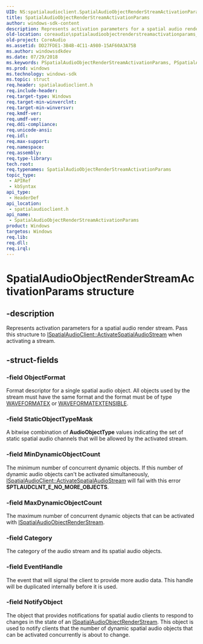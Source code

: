 ```yaml
---
UID: NS:spatialaudioclient.SpatialAudioObjectRenderStreamActivationParams
title: SpatialAudioObjectRenderStreamActivationParams
author: windows-sdk-content
description: Represents activation parameters for a spatial audio render stream. Pass this structure to ISpatialAudioClient::ActivateSpatialAudioStream when activating a stream.
old-location: coreaudio\spatialaudioobjectrenderstreamactivationparams_.htm
old-project: CoreAudio
ms.assetid: DD27FDE1-3B4B-4C11-A980-15AF60A3A75B
ms.author: windowssdkdev
ms.date: 07/29/2018
ms.keywords: PSpatialAudioObjectRenderStreamActivationParams, PSpatialAudioObjectRenderStreamActivationParams structure pointer [Core Audio], SpatialAudioObjectRenderStreamActivationParams, SpatialAudioObjectRenderStreamActivationParams , SpatialAudioObjectRenderStreamActivationParams structure [Core Audio], coreaudio.spatialaudioobjectrenderstreamactivationparams_, spatialaudioclient/PSpatialAudioObjectRenderStreamActivationParams, spatialaudioclient/SpatialAudioObjectRenderStreamActivationParams
ms.prod: windows
ms.technology: windows-sdk
ms.topic: struct
req.header: spatialaudioclient.h
req.include-header: 
req.target-type: Windows
req.target-min-winverclnt: 
req.target-min-winversvr: 
req.kmdf-ver: 
req.umdf-ver: 
req.ddi-compliance: 
req.unicode-ansi: 
req.idl: 
req.max-support: 
req.namespace: 
req.assembly: 
req.type-library: 
tech.root: 
req.typenames: SpatialAudioObjectRenderStreamActivationParams
topic_type:
 - APIRef
 - kbSyntax
api_type:
 - HeaderDef
api_location:
 - spatialaudioclient.h
api_name:
 - SpatialAudioObjectRenderStreamActivationParams
product: Windows
targetos: Windows
req.lib: 
req.dll: 
req.irql: 
---
```


# SpatialAudioObjectRenderStreamActivationParams structure


## -description


Represents activation parameters for a spatial audio render stream. Pass this structure to <a href="https://msdn.microsoft.com/CBBB5A62-D342-4FB7-890C-9FE37949CC07">ISpatialAudioClient::ActivateSpatialAudioStream</a> when activating a stream. 


## -struct-fields




### -field ObjectFormat

 Format descriptor for a single spatial audio object. All objects used by the stream must have the same format and the format must be of type <a href="https://msdn.microsoft.com/library/windows/hardware/ff538799">WAVEFORMATEX</a> or <a href="https://msdn.microsoft.com/library/windows/hardware/ff538802">WAVEFORMATEXTENSIBLE</a>. 


### -field StaticObjectTypeMask

 A bitwise combination of <b>AudioObjectType</b> values indicating the set of static spatial audio channels that will be allowed by the activated stream. 


### -field MinDynamicObjectCount

 The minimum number of concurrent dynamic objects. If this number of dynamic audio objects can't be activated simultaneously, <a href="https://msdn.microsoft.com/CBBB5A62-D342-4FB7-890C-9FE37949CC07">ISpatialAudioClient::ActivateSpatialAudioStream</a> will fail with this error <b>SPTLAUDCLNT_E_NO_MORE_OBJECTS</b>. 


### -field MaxDynamicObjectCount

 The maximum number of concurrent dynamic objects that can be activated with <a href="https://msdn.microsoft.com/B4D10CC6-62BF-4D20-910F-E39DF812010D">ISpatialAudioObjectRenderStream</a>. 


### -field Category

 The category of the audio stream and its spatial audio objects. 


### -field EventHandle

 The event that will signal the client to provide more audio data. This handle will be duplicated internally before it is used.


### -field NotifyObject

 The object that provides notifications for spatial audio clients to respond to changes in the state of an  <a href="https://msdn.microsoft.com/B4D10CC6-62BF-4D20-910F-E39DF812010D">ISpatialAudioObjectRenderStream</a>. This object is used to notify clients that the number of dynamic spatial audio objects that can be activated concurrently is about to change.

